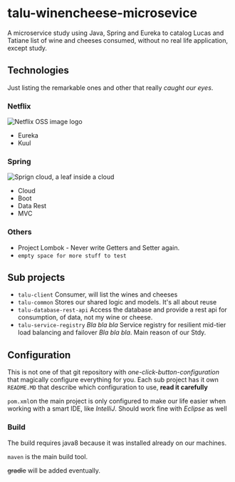 # talu-winencheese-microsevice
A microservice study using Java, Spring and Eureka to catalog Lucas and Tatiane list of wine and cheeses consumed, without no real life application, except study.

## Technologies
Just listing the remarkable ones and other that really *caught our eyes*.
### Netflix 
 ![Netflix OSS image logo][netflix-logo]
 * Eureka 
 * Kuul
### Spring 
 ![Sprign cloud, a leaf inside a cloud][spring-logo]
 * Cloud
 * Boot
 * Data Rest
 * MVC

### Others
 * Project Lombok - Never write Getters and Setter again.
 * `empty space for more stuff to test` 

## Sub projects

  * `talu-client` Consumer, will list the wines and cheeses
  * `talu-common` Stores our shared logic and models. It's all about reuse
  * `talu-database-rest-api` Access the database and provide a rest api for consumption, of data, not my wine or cheese.
  * `talu-service-registry` *Bla bla bla*  Service registry for resilient mid-tier load balancing and failover *Bla bla bla*. Main reason of our Stdy.

## Configuration

This is not one of that git repository with *one-click-button-configuration* that magically configure everything for you.
Each sub project has it own `README.MD` that describe which configuration to use, **read it carefully** 

`pom.xml`on the main project is only configured to make our life easier when working with a smart IDE, like *IntelliJ*. 
Should work fine with *Eclipse* as well
  
### Build

The build requires java8 because it was installed already on our machines. 

`maven` is the main build tool.
 
~~gradle~~ will be added eventually.  

[netflix-logo]: https://avatars3.githubusercontent.com/u/913567?s=200&v=4 "Netflix OSS"
[spring-logo]: https://avatars3.githubusercontent.com/u/7815877?s=200&v=4 